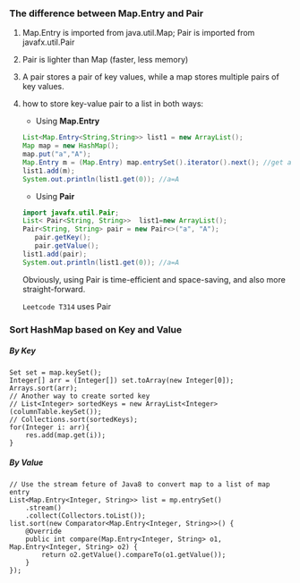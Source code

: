 ### The difference between Map.Entry and Pair

1. Map.Entry is imported from java.util.Map; Pair is imported from javafx.util.Pair

2. Pair is lighter than Map (faster, less memory)

3. A pair stores a pair of key values, while a map stores multiple pairs of key values.

4. how to store key-value pair to a list in both ways:

   - Using **Map.Entry**

   ```java
   List<Map.Entry<String,String>> list1 = new ArrayList();
   Map map = new HashMap();
   map.put("a","A");
   Map.Entry m = (Map.Entry) map.entrySet().iterator().next(); //get an object
   list1.add(m);
   System.out.println(list1.get(0)); //a=A
   ```

   * Using **Pair**
    ```java
   import javafx.util.Pair;
   List< Pair<String, String>>  list1=new ArrayList();
    Pair<String, String> pair = new Pair<>("a", "A");
       pair.getKey();
       pair.getValue();
   list1.add(pair);
   System.out.println(list1.get(0)); //a=A
    ```
   
   Obviously, using Pair is time-efficient and space-saving, and also more straight-forward.
   
   `Leetcode T314` uses Pair

### Sort HashMap based on Key and Value

##### By Key

```
Set set = map.keySet();
Integer[] arr = (Integer[]) set.toArray(new Integer[0]);
Arrays.sort(arr);
// Another way to create sorted key
// List<Integer> sortedKeys = new ArrayList<Integer>(columnTable.keySet());
// Collections.sort(sortedKeys);
for(Integer i: arr){
	res.add(map.get(i));
}
```

##### By Value

```
// Use the stream feture of Java8 to convert map to a list of map entry
List<Map.Entry<Integer, String>> list = mp.entrySet()
	.stream()
	.collect(Collectors.toList());
list.sort(new Comparator<Map.Entry<Integer, String>>() {
	@Override
	public int compare(Map.Entry<Integer, String> o1, Map.Entry<Integer, String> o2) {
		return o2.getValue().compareTo(o1.getValue());
	}
});
```

